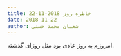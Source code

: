 ```yaml
---
title: خاطره روز 2018-11-22
date: 2018-11-22
author: شعبان محمد حسنی
---
```


امروزم یه روز عادی بود مثل روزای گذشته.